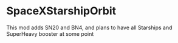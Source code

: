 # SpaceXStarshipOrbit
This mod adds SN20 and BN4, and plans to have all Starships and SuperHeavy booster at some point
